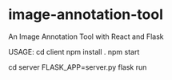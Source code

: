 # image-annotation-tool
An Image Annotation Tool with React and Flask

USAGE:
cd client
npm install .
npm start

cd server
FLASK_APP=server.py flask run
